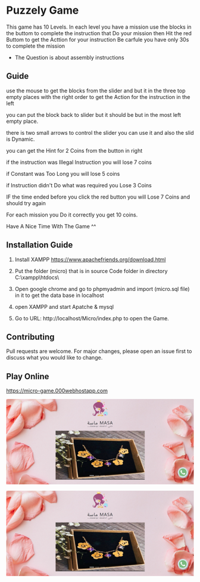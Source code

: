 # Puzzely Game 

 

This game has 10 Levels. In each level you have a mission
use the blocks in the buttom to complete the instruction that Do your mission
then Hit the red Buttom to get the Acttion for your instruction
Be carfule you have only 30s to complete the mission

* The Question is about assembly instructions 

## Guide

use the mouse to get the blocks from the slider and but it in 
the three top empty places with the right order to get the  Action for the instruction in the left

you can put the block back to slider but it should be but in the most left empty place.

there is two small arrows to control the slider you can use it and also the slid is Dynamic.

you can get the Hint for 2 Coins from the button in right

if the instruction was Illegal Instruction you will lose 7 coins

if Constant was Too Long you will lose 5 coins

if Instruction didn't Do what was required you Lose 3 Coins

IF the time ended before you click the red button you will Lose 7 Coins and should try again

For each mission you Do it correctly you get 10 coins.

Have A Nice Time With The Game  ^^



## Installation Guide


1. Install XAMPP 
https://www.apachefriends.org/download.html

2. Put the folder (micro) that is in source Code folder in directory 
C:\xampp\htdocs\

3. Open google chrome and go to phpmyadmin and import (micro.sql file) in it to get the data base in localhost


4. open XAMPP and start  Apatche & mysql

5. Go to URL: http://localhost/Micro/index.php to open the Game.


## Contributing
Pull requests are welcome. For major changes, please open an issue first to discuss what you would like to change.


## Play Online

 https://micro-game.000webhostapp.com


 [![Header](https://github.com/Raghad-Khaled/MASA/blob/main/images/Masa.PNG)](https://micro-game.000webhostapp.com)

 [![Header](https://github.com/Raghad-Khaled/MASA/blob/main/images/Masa.PNG)](https://micro-game.000webhostapp.com)



